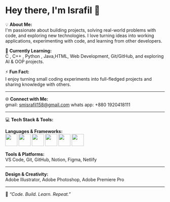 # Hey there, I'm Israfil 👋

💡 **About Me:**  
I'm passionate about building projects, solving real-world problems with code, and exploring new technologies. I love turning ideas into working applications, experimenting with code, and learning from other developers.  

🌱 **Currently Learning:**  
C , C++ , Python , Java,HTML, Web Development, Git/GitHub, and exploring AI & OOP projects.  

⚡ **Fun Fact:**  
I enjoy turning small coding experiments into full-fledged projects and sharing knowledge with others.  

---

🌐 **Connect with Me:**  
gmail: smisrafil158@gmail.com
whats app: +880 1920418111

---

💻 **Tech Stack & Tools:**  

**Languages & Frameworks:**      
           <img src="https://github.com/user-attachments/assets/ed658d0a-233e-4c15-9207-44d854d562b8" width="38" height="38" />        <img src="https://github.com/user-attachments/assets/bdad40c0-b9a0-4cd6-a55b-fc85a5ddefd0" width="38" height="38" />     <img src="https://github.com/user-attachments/assets/7e1097b6-9eba-451d-94d8-26be2cf85010" width="38" height="38" />       <img src="https://github.com/user-attachments/assets/b6d0368d-03e4-4790-bf1c-c307d7045eb8" width="38" height="38" />       <img src="https://github.com/user-attachments/assets/012d7483-3ef9-481f-9dae-ee38cc81d37d" width="38" height="38" />         <img src="https://github.com/user-attachments/assets/149193e2-cbf4-46b2-9781-6e5d23f4f28c" width="38" height="38" />

**Tools & Platforms:**  
VS Code, Git, GitHub, Notion, Figma, Netlify  

-----

**Design & Creativity:**  
Adobe Illustrator, Adobe Photoshop, Adobe Premiere Pro  

----

🚀 *“Code. Build. Learn. Repeat.”*
